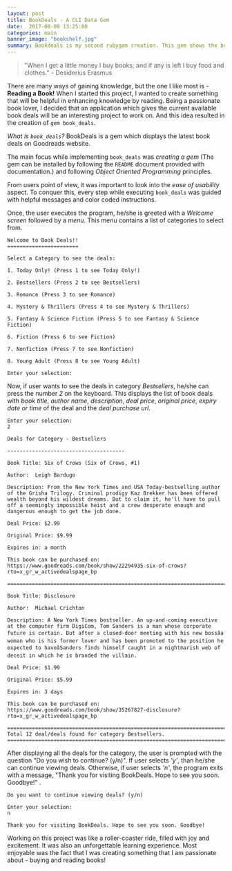 ```yaml
---
layout: post
title: BookDeals - A CLI Data Gem
date:  2017-08-09 13:25:00
categories: main
banner_image: "bookshelf.jpg"
summary: Bookdeals is my second rubygem creation. This gem shows the book deals hosted on Goodreads website.
---
```


>"When I get a little money I buy books; and if any is left I buy food and clothes." - Desiderius Erasmus

There are many ways of gaining knowledge, but the one I like most is - **Reading a Book!** When I started this project, I wanted to create something that will be helpful in enhancing knowledge by reading. Being a passionate book lover, I decided that an application which gives the current available book deals will be an interesting project to work on. And this idea resulted in the creation of `gem book_deals`.

_What is `book_deals`?_  BookDeals is a gem which displays the latest book deals on Goodreads website.

The main focus while implementing `book_deals` was _creating a gem_ (The gem can be installed by following the `README` document provided with documentation.) and following _Object Oriented Programming_ principles.

From users point of view, it was important to look into the _ease of usability_ aspect. To conquer this, every step while executing `book_deals` was guided with helpful messages and color coded instructions.

Once, the user executes the program, he/she is greeted with a _Welcome screen_ followed by a _menu_. This menu contains a list of categories to select from.

```shell
Welcome to Book Deals!!
=======================

Select a Category to see the deals:

1. Today Only! (Press 1 to see Today Only!)

2. Bestsellers (Press 2 to see Bestsellers)

3. Romance (Press 3 to see Romance)

4. Mystery & Thrillers (Press 4 to see Mystery & Thrillers)

5. Fantasy & Science Fiction (Press 5 to see Fantasy & Science Fiction)

6. Fiction (Press 6 to see Fiction)

7. Nonfiction (Press 7 to see Nonfiction)

8. Young Adult (Press 8 to see Young Adult)

Enter your selection:

```

Now, if user wants to see the deals in category _Bestsellers_, he/she can press the number _2_ on the keyboard.
This displays the list of book deals with _book title_, _author name_, _description_, _deal price_, _original price_, _expiry date or time_ of the deal and the _deal purchase url_.

```shell
Enter your selection:
2

Deals for Category - Bestsellers

--------------------------------------

Book Title: Six of Crows (Six of Crows, #1)

Author:  Leigh Bardugo

Description: From the New York Times and USA Today-bestselling author of the Grisha Trilogy. Criminal prodigy Kaz Brekker has been offered wealth beyond his wildest dreams. But to claim it, he'll have to pull off a seemingly impossible heist and a crew desperate enough and dangerous enough to get the job done.

Deal Price: $2.99

Original Price: $9.99

Expires in: a month

This book can be purchased on: https://www.goodreads.com/book/show/22294935-six-of-crows?rto=x_gr_w_activedealspage_bp

==============================================================================

Book Title: Disclosure

Author:  Michael Crichton

Description: A New York Times bestseller. An up-and-coming executive at the computer firm DigiCom, Tom Sanders is a man whose corporate future is certain. But after a closed-door meeting with his new bossâa woman who is his former lover and has been promoted to the position he expected to haveâSanders finds himself caught in a nightmarish web of deceit in which he is branded the villain.

Deal Price: $1.99

Original Price: $5.99

Expires in: 3 days

This book can be purchased on: https://www.goodreads.com/book/show/35267827-disclosure?rto=x_gr_w_activedealspage_bp

==============================================================================
Total 12 deal/deals found for category Bestsellers.
==============================================================================
```

After displaying all the deals for the category, the user is prompted with the question "Do you wish to continue? (y/n)". If user selects _'y'_, than he/she can continue viewing deals. Otherwise, if user selects _'n'_, the program exits with a message, "Thank you for visiting BookDeals. Hope to see you soon. Goodbye!" .

```shell
Do you want to continue viewing deals? (y/n)

Enter your selection:
n

Thank you for visiting BookDeals. Hope to see you soon. Goodbye!
```
Working on this project was like a roller-coaster ride, filled with joy and excitement. It was also an unforgettable learning experience. Most enjoyable was the fact that I was creating something that I am passionate about - buying and reading books!

